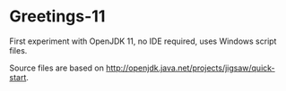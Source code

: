 # Greetings-11
First experiment with OpenJDK 11, no IDE required, uses Windows script files.

Source files are based on http://openjdk.java.net/projects/jigsaw/quick-start.
